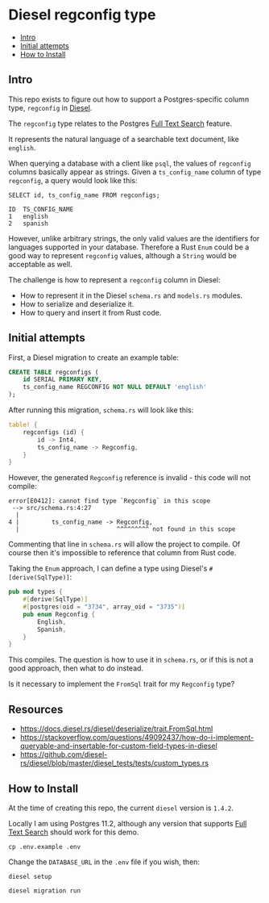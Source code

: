 Diesel regconfig type
===

<!-- toc -->

- [Intro](#intro)
- [Initial attempts](#initial-attempts)
- [How to Install](#how-to-install)

<!-- tocstop -->

## Intro

This repo exists to figure out how to support a Postgres-specific column type, `regconfig` in [Diesel](http://diesel.rs/).

The `regconfig` type relates to the Postgres [Full Text Search](https://www.postgresql.org/docs/current/textsearch.html) feature.

It represents the natural language of a searchable text document, like `english`.

When querying a database with a client like `psql`, the values of `regconfig` columns
basically appear as strings. Given a `ts_config_name` column of type `regconfig`,
a query would look like this:

```shell script
SELECT id, ts_config_name FROM regconfigs;

ID  TS_CONFIG_NAME
1   english
2   spanish
```

However, unlike arbitrary strings, the only valid values are the identifiers for languages supported in your database.
Therefore a Rust `Enum` could be a good way to represent `regconfig` values, although a `String` would be acceptable as well.

The challenge is how to represent a `regconfig` column in Diesel:
* How to represent it in the Diesel `schema.rs` and `models.rs` modules.
* How to serialize and deserialize it.
* How to query and insert it from Rust code.

## Initial attempts

First, a Diesel migration to create an example table:

```sql
CREATE TABLE regconfigs (
    id SERIAL PRIMARY KEY,
    ts_config_name REGCONFIG NOT NULL DEFAULT 'english'
);
```

After running this migration, `schema.rs` will look like this:

```rust
table! {
    regconfigs (id) {
        id -> Int4,
        ts_config_name -> Regconfig,
    }
}
```

However, the generated `Regconfig` reference is invalid - this code will not compile:

```shell script
error[E0412]: cannot find type `Regconfig` in this scope
 --> src/schema.rs:4:27
  |
4 |         ts_config_name -> Regconfig,
  |                           ^^^^^^^^^ not found in this scope
```

Commenting that line in `schema.rs` will allow the project to compile.
Of course then it's impossible to reference that column from Rust code.

Taking the `Enum` approach, I can define a type using Diesel's `#[derive(SqlType)]`:

```rust
pub mod types {
    #[derive(SqlType)]
    #[postgres(oid = "3734", array_oid = "3735")]
    pub enum Regconfig {
        English,
        Spanish,
    }
}
```

This compiles. The question is how to use it in `schema.rs`,
or if this is not a good approach, then what to do instead.

Is it necessary to implement the `FromSql` trait for my `Regconfig` type?

## Resources
* https://docs.diesel.rs/diesel/deserialize/trait.FromSql.html
* https://stackoverflow.com/questions/49092437/how-do-i-implement-queryable-and-insertable-for-custom-field-types-in-diesel
* https://github.com/diesel-rs/diesel/blob/master/diesel_tests/tests/custom_types.rs


## How to Install

At the time of creating this repo, the current `diesel` version is `1.4.2`.

Locally I am using Postgres 11.2, although any version that supports [Full Text Search](https://www.postgresql.org/docs/current/textsearch.html) should work for this demo.

```
cp .env.example .env
```

Change the `DATABASE_URL` in the `.env` file if you wish, then:

```
diesel setup
```

```
diesel migration run
```

